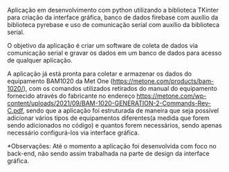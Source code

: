 Aplicação em desenvolvimento com python utilizando a biblioteca TKinter para criação da interface gráfica, banco de dados firebase com auxílio da biblioteca pyrebase e uso de comunicação serial com auxílio da biblioteca serial.

O objetivo da aplicação é criar um software de coleta de dados via comunicação serial e gravar os dados em um banco de dados para acesso de qualquer aplicação. 

A aplicação já está pronta para coletar e armazenar os dados do equipamento BAM1020 da Met One (https://metone.com/products/bam-1020/), com os comandos utilizados retirados do manual do equipamento fornecido através do fabricante no endereço https://metone.com/wp-content/uploads/2021/09/BAM-1020-GENERATION-2-Commands-Rev-C.pdf, sendo que a aplicação foi estruturada de maneira que seja possível adicionar vários tipos de equipamentos diferentes(a medida que forem sendo adicionados no código) e quantos forem necessários, sendo apenas necessário configurá-los via interface gráfica. 

*Observações: Até o momento a aplicação foi desenvolvida com foco no back-end, não sendo assim trabalhada na parte de design da interface gráfica. 




